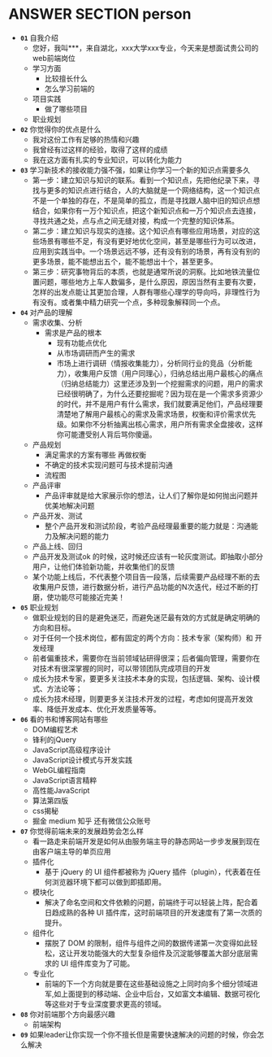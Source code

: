 # ANSWER SECTION person

* __`01`__ 自我介绍
  * 您好，我叫***，来自湖北，xxx大学xxx专业，今天来是想面试贵公司的web前端岗位
  * 学习方面
    * 比较擅长什么
    * 怎么学习前端的
  * 项目实践
    * 做了哪些项目
  * 职业规划
* __`02`__ 你觉得你的优点是什么
  * 我对这份工作有足够的热情和兴趣
  * 我曾经有过这样的经验，取得了这样的成绩
  * 我在这方面有扎实的专业知识，可以转化为能力
* __`03`__ 学习新技术的接收能力强不强，如果让你学习一个新的知识点需要多久
  * 第一步：建立知识与知识的联系。看到一个知识点，先把他纪录下来，寻找与更多的知识点进行结合，人的大脑就是一个网络结构，这一个知识点不是一个单独的存在，不是简单的孤立，而是寻找跟人脑中旧的知识点想结合，如果你有一万个知识点，把这个新知识点和一万个知识点去连接，寻找共通之处，点与点之间无缝对接，构成一个完整的知识体系。
  * 第二步：建立知识与现实的连接。这个知识点有哪些应用场景，对应的这些场景有哪些不足，有没有更好地优化空间，甚至是哪些行为可以改进，应用到实践当中。一个场景远远不够，还有没有别的场景，再有没有别的更多场景，能不能想出五个，能不能想出十个，甚至更多。
  * 第三步：研究事物背后的本质，也就是通常所说的洞察。比如地铁流量位置问题，哪些地方上车人数偏多，是什么原因，原因当然有主要有次要，怎样的出发点能让其更加合理，人群有哪些心理学的导向吗，非理性行为有没有。或者集中精力研究一个点，多种现象解释同一个点。
* __`04`__ 对产品的理解
  <!-- http://www.chanpin100.com/article/104231 -->
  * 需求收集、分析
    * 需求是产品的根本
      * 现有功能点优化
      * 从市场调研而产生的需求
      * 市场上进行调研（情报收集能力），分析同行业的竞品（分析能力），收集用户反馈（用户同理心），归纳总结出用户最核心的痛点（归纳总结能力）这里还涉及到一个挖掘需求的问题，用户的需求已经很明确了，为什么还要挖掘呢？因为现在是一个需求多资源少的时代，并不是用户有什么需求，我们就要满足他们，产品经理要清楚地了解用户最核心的需求及需求场景，权衡和评价需求优先级。如果你不分析抽离出核心需求，用户所有需求全盘接收，这样你可能遭受别人背后骂你傻逼。
  * 产品规划
    * 满足需求的方案有哪些 再做权衡
    * 不确定的技术实现问题可与技术提前沟通
    * 流程图
  * 产品评审
    * 产品评审就是给大家展示你的想法，让人们了解你是如何抛出问题并优美地解决问题
  * 产品开发、测试
    * 整个产品开发和测试阶段，考验产品经理最重要的能力就是：沟通能力及解决问题的能力
  * 产品上线、回归
  * 产品开发及测试ok 的时候，这时候还应该有一轮灰度测试。即抽取小部分用户，让他们体验新功能，并收集他们的反馈
  * 某个功能上线后，不代表整个项目告一段落，后续需要产品经理不断的去收集用户反馈，进行数据分析，进行产品功能的N次迭代，经过不断的打磨，使功能尽可能接近完美！
* __`05`__ 职业规划
  * 做职业规划的目的是避免迷茫，而避免迷茫最有效的方式就是确定明确的方向和目标。
  * 对于任何一个技术岗位，都有固定的两个方向：技术专家（架构师）和 开发经理
  * 前者偏重技术，需要你在当前领域钻研得很深；后者偏向管理，需要你在对技术有很深掌握的同时，可以带领团队完成项目的开发
  * 成长为技术专家，要更多关注技术本身的实现，包括逻辑、架构、设计模式、方法论等；
  * 成长为技术经理，则要更多关注技术开发的过程，考虑如何提高开发效率、降低开发成本、优化开发质量等等。
* __`06`__ 看的书和博客网站有哪些
  * DOM编程艺术
  * 锋利的jQuery
  * JavaScript高级程序设计
  * JavaScript设计模式与开发实践
  * WebGL编程指南
  * JavaScript语言精粹
  * 高性能JavaScript
  * 算法第四版
  * css揭秘
  * 掘金 medium 知乎 还有微信公众账号
* __`07`__ 你觉得前端未来的发展趋势会怎么样
  * 看一路走来前端开发是如何从由服务端主导的静态网站一步步发展到现在由客户端主导的单页应用
  * 插件化
    * 基于 jQuery 的 UI 组件都被称为 jQuery 插件（plugin），代表着在任何浏览器环境下都可以做到即插即用。
  * 模块化
    * 解决了命名空间和文件依赖的问题，前端终于可以轻装上阵，配合着日趋成熟的各种 UI 插件库，这时前端项目的开发速度有了第一次质的提升。
  * 组件化
    * 摆脱了 DOM 的限制，组件与组件之间的数据传递第一次变得如此轻松，这让开发功能强大的大型复杂组件及沉淀能够覆盖大部分底层需求的 UI 组件库变为了可能。
  * 专业化
    * 前端的下一个方向就是要在这些基础设施之上同时向多个细分领域进军,如上面提到的移动端、企业中后台，又如富文本编辑、数据可视化等这些对于专业深度要求更高的领域。
* __`08`__ 你对前端那个方向最感兴趣
  * 前端架构
* __`09`__ 如果leader让你实现一个你不擅长但是需要快速解决的问题的时候，你会怎么解决